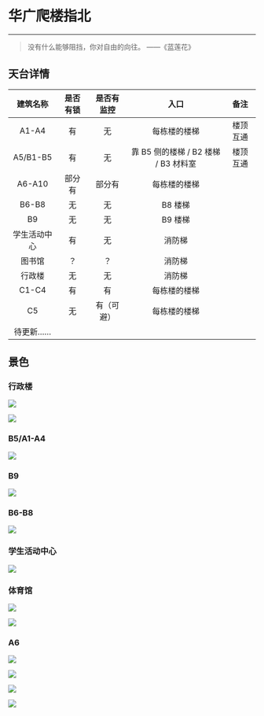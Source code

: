 # 华广爬楼指北

---

> 没有什么能够阻挡，你对自由的向往。 ——《蓝莲花》


## 天台详情


|   建筑名称   | 是否有锁 | 是否有监控 |                 入口                 |   备注   |
| :----------: | :------: | :--------: | :----------------------------------: | :------: |
|    A1-A4     |    有    |     无     |             每栋楼的楼梯             | 楼顶互通 |
|   A5/B1-B5   |    有    |     无     | 靠 B5 侧的楼梯 / B2 楼梯 / B3 材料室 | 楼顶互通 |
|    A6-A10    |  部分有  |   部分有   |             每栋楼的楼梯             |          |
|    B6-B8     |    无    |     无     |               B8 楼梯                |          |
|      B9      |    无    |     无     |               B9 楼梯                |          |
| 学生活动中心 |    有    |     无     |                消防梯                |          |
|    图书馆    |    ？    |     ？     |                消防梯                |          |
|    行政楼    |    无    |     无     |                消防梯                |          |
|    C1-C4     |    有    |     有     |             每栋楼的楼梯             |          |
|      C5      |    无    | 有（可避） |             每栋楼的楼梯             |          |
|   待更新……   |          |            |                                      |          |

## 景色


### 行政楼

![](https://wiki-media-1253965369.cos.ap-guangzhou.myqcloud.com/img/20200202212828.jpg)

![](https://wiki-media-1253965369.cos.ap-guangzhou.myqcloud.com/img/20200202212950.jpg)

### B5/A1-A4

![](https://wiki-media-1253965369.cos.ap-guangzhou.myqcloud.com/img/20200202212913.jpg)

### B9

![](https://wiki-media-1253965369.cos.ap-guangzhou.myqcloud.com/img/20200202212437.jpg)

### B6-B8

![](https://wiki-media-1253965369.cos.ap-guangzhou.myqcloud.com/img/20200202212548.jpg)



### 学生活动中心

![](https://wiki-media-1253965369.cos.ap-guangzhou.myqcloud.com/img/20200202212729.jpg)

### 体育馆

![](https://wiki-media-1253965369.cos.ap-guangzhou.myqcloud.com/img/20200202212844.jpg)

![](https://wiki-media-1253965369.cos.ap-guangzhou.myqcloud.com/img/20200202212751.jpg)


### A6

![](https://wiki-media-1253965369.cos.ap-guangzhou.myqcloud.com/img/20200202212934.jpg)

![](https://wiki-media-1253965369.cos.ap-guangzhou.myqcloud.com/img/20200202212629.jpg)

![](https://wiki-media-1253965369.cos.ap-guangzhou.myqcloud.com/img/20200202212810.jpg)

![](https://wiki-media-1253965369.cos.ap-guangzhou.myqcloud.com/img/20200202212652.jpg)